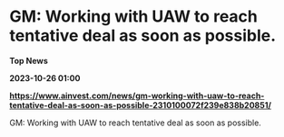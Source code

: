 # GM: Working with UAW to reach tentative deal as soon as possible.
**Top News**

**2023-10-26 01:00**

**https://www.ainvest.com/news/gm-working-with-uaw-to-reach-tentative-deal-as-soon-as-possible-2310100072f239e838b20851/**

GM: Working with UAW to reach tentative deal as soon as possible.